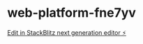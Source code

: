 # web-platform-fne7yv

[Edit in StackBlitz next generation editor ⚡️](https://stackblitz.com/~/github.com/KingMiebaka/web-platform-fne7yv)